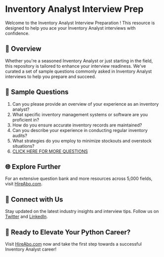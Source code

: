 # Inventory Analyst Interview Prep

Welcome to the Inventory Analyst Interview Preparation ! This resource is designed to help you ace your Inventory Analyst interviews with confidence.

## 🚀 Overview

Whether you're a seasoned Inventory Analyst or just starting in the field, this repository is tailored to enhance your interview readiness. We've curated a set of sample questions commonly asked in Inventory Analyst interviews to help you prepare and succeed.

## 📝 Sample Questions

1. Can you please provide an overview of your experience as an inventory analyst?
2. What specific inventory management systems or software are you proficient in?
3. How do you ensure accurate inventory records are maintained?
4. Can you describe your experience in conducting regular inventory audits?
5. What strategies do you employ to minimize stockouts and overstock situations?
6. [CLICK HERE FOR MORE QUESTIONS](https://hireabo.com/job/23_1_13/Inventory%20Analyst)

## 🌐 Explore Further

For an extensive question bank and more resources across 5,000 fields, visit [HireAbo.com](https://www.hireabo.com).

## 📱 Connect with Us

Stay updated on the latest industry insights and interview tips. Follow us on [Twitter](https://twitter.com/hireabo) and [LinkedIn](https://www.linkedin.com/in/hire-abo-3609972a8/).

## 🚀 Ready to Elevate Your Python Career?

Visit [HireAbo.com](https://www.hireabo.com) now and take the first step towards a successful Inventory Analyst career!